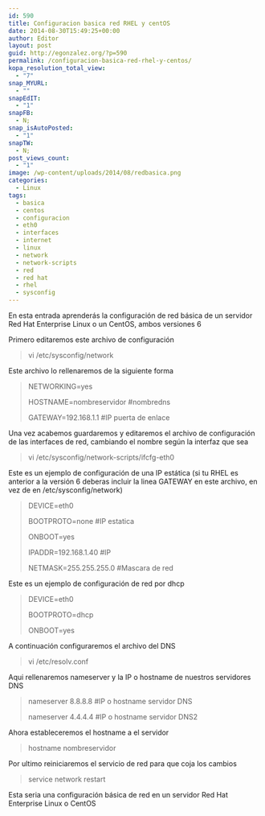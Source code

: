 ```yaml
---
id: 590
title: Configuracion basica red RHEL y centOS
date: 2014-08-30T15:49:25+00:00
author: Editor
layout: post
guid: http://egonzalez.org/?p=590
permalink: /configuracion-basica-red-rhel-y-centos/
kopa_resolution_total_view:
  - "7"
snap_MYURL:
  - ""
snapEdIT:
  - "1"
snapFB:
  - N;
snap_isAutoPosted:
  - "1"
snapTW:
  - N;
post_views_count:
  - "1"
image: /wp-content/uploads/2014/08/redbasica.png
categories:
  - Linux
tags:
  - basica
  - centos
  - configuracion
  - eth0
  - interfaces
  - internet
  - linux
  - network
  - network-scripts
  - red
  - red hat
  - rhel
  - sysconfig
---
```

En esta entrada aprenderás la configuración de red básica de un servidor Red Hat Enterprise Linux o un CentOS, ambos versiones 6<!--more-->

Primero editaremos este archivo de configuración
<blockquote>vi /etc/sysconfig/network</blockquote>
Este archivo lo rellenaremos de la siguiente forma
<blockquote>NETWORKING=yes

HOSTNAME=nombreservidor #nombredns

GATEWAY=192.168.1.1 #IP puerta de enlace</blockquote>
Una vez acabemos guardaremos y editaremos el archivo de configuración de las interfaces de red, cambiando el nombre según la interfaz que sea
<blockquote>vi /etc/sysconfig/network-scripts/ifcfg-eth0</blockquote>
Este es un ejemplo de configuración de una IP estática (si tu RHEL es anterior a la versión 6 deberas incluir la linea GATEWAY en este archivo, en vez de en /etc/sysconfig/network)
<blockquote>DEVICE=eth0

BOOTPROTO=none #IP estatica

ONBOOT=yes

IPADDR=192.168.1.40 #IP

NETMASK=255.255.255.0 #Mascara de red</blockquote>
Este es un ejemplo de configuración de red por dhcp
<blockquote>DEVICE=eth0

BOOTPROTO=dhcp

ONBOOT=yes</blockquote>
A continuación configuraremos el archivo del DNS
<blockquote>vi /etc/resolv.conf</blockquote>
Aqui rellenaremos nameserver y la IP o hostname de nuestros servidores DNS
<blockquote>nameserver 8.8.8.8 #IP o hostname servidor DNS

nameserver 4.4.4.4 #IP o hostname servidor DNS2</blockquote>
Ahora estableceremos el hostname a el servidor
<blockquote>hostname nombreservidor</blockquote>
Por ultimo reiniciaremos el servicio de red para que coja los cambios
<blockquote>service network restart</blockquote>
Esta seria una configuración básica de red en un servidor Red Hat Enterprise Linux o CentOS